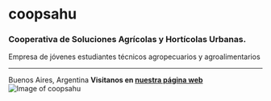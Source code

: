 # coopsahu
### Cooperativa de Soluciones Agrícolas y Hortícolas Urbanas.
Empresa de jóvenes estudiantes técnicos agropecuarios y agroalimentarios
____
Buenos Aires, Argentina
**Visitanos en [nuestra página web](https://coopsahu.github.io)**
![Image of coopsahu](https://coopsahu.github.io/coopsahu.jpg)

